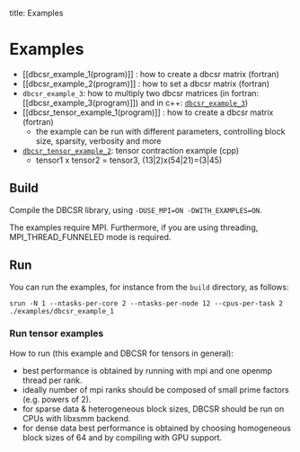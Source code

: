 title: Examples

# Examples

- [[dbcsr_example_1(program)]] : how to create a dbcsr matrix (fortran)
- [[dbcsr_example_2(program)]] : how to set a dbcsr matrix (fortran)
- `dbcsr_example_3`: how to multiply two dbcsr matrices (in fortran: [[dbcsr_example_3(program)]]) and in c++: [`dbcsr_example_3`](dbcsr_example_3.cpp))
- [[dbcsr_tensor_example_1(program)]] : how to create a dbcsr matrix (fortran)
    - the example can be run with different parameters, controlling block size, sparsity, verbosity and more
- [`dbcsr_tensor_example_2`](dbcsr_tensor_example_2.cpp): tensor contraction example (cpp)
    - tensor1 x tensor2 = tensor3, (13|2)x(54|21)=(3|45)

## Build

Compile the DBCSR library, using `-DUSE_MPI=ON -DWITH_EXAMPLES=ON`.

The examples require MPI. Furthermore, if you are using threading, MPI_THREAD_FUNNELED mode is required.

## Run

You can run the examples, for instance from the `build` directory, as follows:

```
srun -N 1 --ntasks-per-core 2 --ntasks-per-node 12 --cpus-per-task 2 ./examples/dbcsr_example_1
```

### Run tensor examples

How to run (this example and DBCSR for tensors in general):
- best performance is obtained by running with mpi and one openmp thread per rank.
- ideally number of mpi ranks should be composed of small prime factors (e.g. powers of 2).
- for sparse data & heterogeneous block sizes, DBCSR should be run on CPUs with libxsmm backend.
- for dense data best performance is obtained by choosing homogeneous block sizes of 64 and by compiling with GPU support.

